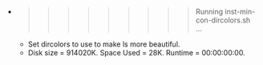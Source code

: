 * >>>>>>>>> Running inst-min-con-dircolors.sh ...
  * Set dircolors to use  to make ls more beautiful.
  * Disk size = 914020K. Space Used = 28K. Runtime = 00:00:00:00.
